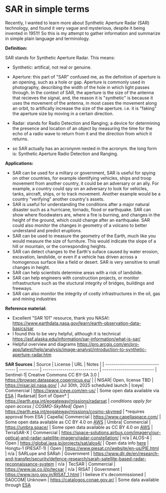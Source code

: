 # SAR in simple terms
Recently, I wanted to learn more about Synthetic Aperture Radar (SAR) technology, and found it very vague and mysterious, despite it being invented in 1951!! So this is my attempt to gather information and summarize in simple plain language and terminology. 

**Definition:**

SAR stands for Synthetic Aperture Radar. This means:
- Synthetic: artifical, not real or genuine.
- Aperture: this part of "SAR" confused me, as the definition of aperture is an opening, such as a hole or gap. Aperture is commonly used in photography, describing the width of the hole in which light passes through. In the context of SAR, the aperture is the size of the antenna that recieves the signal, and, the reason it is "synthetic" is because it uses the movement of the antenna, in most cases the movement along an orbit, to artifically increase the size of the aperture. i.e. it is "faking" the aperture size by moving in a certain direction.
- Radar: stands for Radio Detection and Ranging; a device for determining the presence and location of an object by measuring the time for the echo of a radio wave to return from it and the direction from which it returns.

- so SAR actually has an acronynm nested in the acronym. the long form is: Synthetic Aperture Radio Detection and Ranging.

**Applications:**
- SAR can be used for a miltary or government, SAR is useful for spying on other countries, for example identifying vehicles, ships and troop movement from another country, it could be an adversary or an ally. For example, a country could spy on an adversary to look for vehicles, tanks, aircraft, ships, or to track movement. Another example would be a country "verifying" another country's assets. 
- SAR is useful for understanding the conditions after a major natural disaster such as a hurricane, tornado, flood or earthquake. SAR can show where floodwaters are, where a fire is burning, and changes in the height of the ground, which could change after an earthquake. SAR could also monitor the changes in geometry of a volcano to better understand and predict eruptions.
- SAR can be used to measure the geometry of the Earth, much like you would measure the size of furniture. This would indicate the slope of a hill or mountain, or the corresponding heights.
- SAR can detect changes to the Earth's suface caused by water erosion, excavation, landslide, or even if a vehicle has driven across a homogenous surface like a field or desert. SAR is very sensitive to small changes in height.
- SAR can help scientists determine areas with a risk of landslide.
- SAR can help engineers with construction projects, or monitor infrastructure such as the stuctural integrity of bridges, buildings and freeways.
- SAR can also monitor the integrity of costly infrastructures in the oil, gas and mining industries
  
**Reference material:**
- Excellent "SAR 101" resource, thank you NASA!: https://www.earthdata.nasa.gov/learn/earth-observation-data-basics/sar
- I found this to be very helpful, although it is technical https://asf.alaska.edu/information/sar-information/what-is-sar/
- Helpful overview and diagrams https://pro.arcgis.com/en/pro-app/latest/help/analysis/image-analyst/introduction-to-synthetic-aperture-radar.htm

**SAR Sources**
| Source                                            | License       | URL  | Notes |
| -------------------------------- | ---------- | ---------------------------- | --------------------------
| Sentinel-1| Creative Commons CC BY-SA 3.0 | https://browser.dataspace.copernicus.eu/ | 
| NISAR| Open, license TBD | https://nisar.jpl.nasa.gov/ | Jul 30th, 2025 scheduled launch
| Iceye| Commercial | https://www.iceye.com/en-us/ | Some open data available via [ESA](https://earth.esa.int/eogateway/catalog/iceye-esa-archive)
| Radarsat| Sort of Open* | https://earth.esa.int/eogateway/missions/radarsat | *conditions apply for open access
| COSMO-SkyMed| Open* | https://earth.esa.int/eogateway/missions/cosmo-skymed | *requires approval from ESA
| Capella| Commercial | https://www.capellaspace.com/ | Some open data available as CC BY 4.0 on [AWS](https://registry.opendata.aws/)
| Umbra| Commercial | https://umbra.space/ | Some open data available as CC BY 4.0  on [AWS](https://registry.opendata.aws/)
| TerraSAR-X | Commercial | https://space-solutions.airbus.com/imagery/our-optical-and-radar-satellite-imagery/radar-constellation/ | n/a
| ALOS-4 | Open | https://global.jaxa.jp/projects/sat/alos4/ | Open data info [here](https://www.eorc.jaxa.jp/ALOS/en/dataset/alos_open_and_free_e.htm)
| Hongtu-1 (PIESAT-1) | Open | https://www.piesat.cn/website/en-us/PIE.html | n/a
| SARLupe and SARah | Government | https://www.dlr.de/en/research-and-transfer/security/defence-research/sarah-satellite-based-radar-reconnaissance-system | n/a
| TecSAR | Commercial | https://www.iai.co.il/p/tecsar | n/a
| RISAT | Government | https://www.isro.gov.in/RISAT_1.html | I believe it's decommissioned
| SAOCOM| Unknown | https://catalogos.conae.gov.ar/ | Some data available through [ESA](https://earth.esa.int/eogateway/missions/saocom/data)
